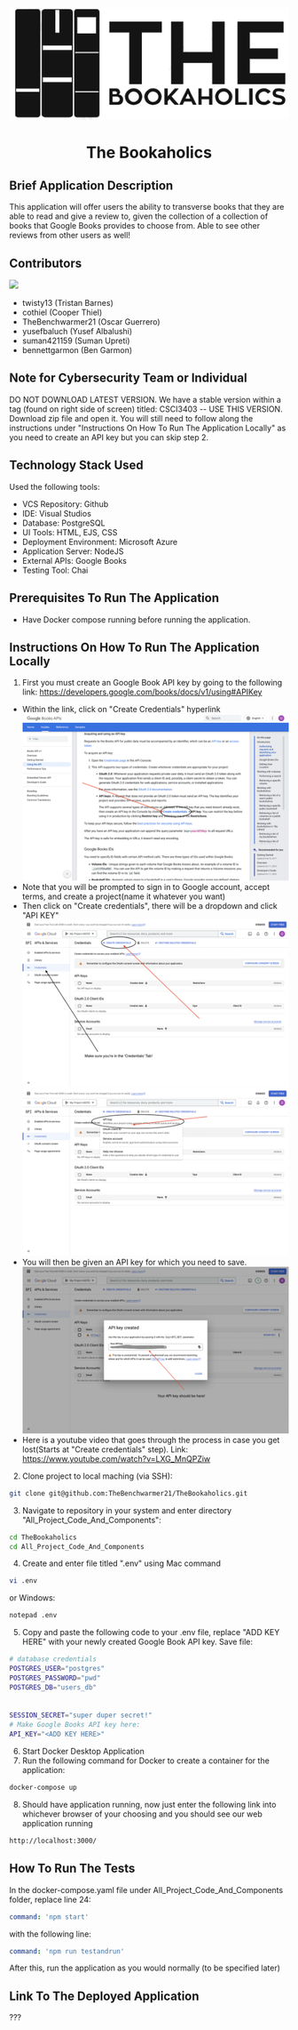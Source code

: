 ![alt text](/All_Project_Code_And_Components/resources/img/zz.PNG?raw=true)
# <p align="center"> The Bookaholics </p>


## Brief Application Description
This application will offer users the ability to transverse books that they are able to read and give a review to, given the collection of a collection of books that Google Books provides to choose from. Able to see other reviews from other users as well!


## Contributors
<a href="https://github.com/TheBenchwarmer21/TheBookaholics/graphs/contributors">
 <img src="https://contrib.rocks/image?repo=TheBenchwarmer21/TheBookaholics" />
</a>


- twisty13 (Tristan Barnes)
- cothiel (Cooper Thiel)
- TheBenchwarmer21 (Oscar Guerrero)
- yusefbaluch (Yusef Albalushi)
- suman421159 (Suman Upreti)
- bennettgarmon (Ben Garmon)

## Note for Cybersecurity Team or Individual
DO NOT DOWNLOAD LATEST VERSION. We have a stable version within a tag (found on right side of screen) titled: CSCI3403 -- USE THIS VERSION. Download zip file and open it. You will still need to follow along the instructions under "Instructions On How To Run The Application Locally" as you need to create an API key but you can skip step 2.

## Technology Stack Used


Used the following tools:


- VCS Repository: Github
- IDE: Visual Studios
- Database: PostgreSQL
- UI Tools: HTML, EJS, CSS
- Deployment Environment: Microsoft Azure
- Application Server: NodeJS
- External APIs: Google Books
- Testing Tool: Chai


## Prerequisites To Run The Application


- Have Docker compose running before running the application.


## Instructions On How To Run The Application Locally
1. First you must create an Google Book API key by going to the following link: https://developers.google.com/books/docs/v1/using#APIKey
- Within the link, click on "Create Credentials" hyperlink
![alt text](/All_Project_Code_And_Components/resources/img/Step1.png?raw=true)
- Note that you will be prompted to sign in to Google account, accept terms, and create a project(name it whatever you want)
- Then click on "Create credentials", there will be a dropdown and click "API KEY"
![alt text](/All_Project_Code_And_Components/resources/img/Step2.png?raw=true)
![alt text](/All_Project_Code_And_Components/resources/img/Step3.png?raw=true)
- You will then be given an API key for which you need to save.
![alt text](/All_Project_Code_And_Components/resources/img/Step4.png?raw=true)
- Here is a youtube video that goes through the process in case you get lost(Starts at "Create credentials" step). Link: https://www.youtube.com/watch?v=LXG_MnQPZiw
2. Clone project to local maching (via SSH):
``` sh
git clone git@github.com:TheBenchwarmer21/TheBookaholics.git
```
3. Navigate to repository in your system and enter directory "All_Project_Code_And_Components":
``` sh
cd TheBookaholics
cd All_Project_Code_And_Components
```


4. Create and enter file titled ".env" using 
Mac command
``` sh
vi .env
```
or Windows:
``` sh
notepad .env
```
5. Copy and paste the following code to your .env file, replace "ADD KEY HERE" with your newly created Google Book API key. Save file:


``` sh
# database credentials
POSTGRES_USER="postgres"
POSTGRES_PASSWORD="pwd"
POSTGRES_DB="users_db"


SESSION_SECRET="super duper secret!"
# Make Google Books API key here:
API_KEY="<ADD KEY HERE>"
```
6. Start Docker Desktop Application
7. Run the following command for Docker to create a container for the application:
``` sh
docker-compose up
```
8. Should have application running, now just enter the following link into whichever browser of your choosing and you should see our web application running
``` sh
http://localhost:3000/
```


## How To Run The Tests


In the docker-compose.yaml file under All_Project_Code_And_Components folder, replace line 24:


```yaml
command: 'npm start'
```


with the following line:


```yaml
command: 'npm run testandrun'
```


After this, run the application as you would normally (to be specified later)
## Link To The Deployed Application


???












